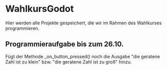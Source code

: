 # WahlkursGodot
Hier werden alle Projekte gespeichert, die wir im Rahmen des Wahlkurses programmieren.
## Programmieraufgabe bis zum 26.10.
Fügt der Methode _on_button_pressed() noch die Ausgabe "die geratene Zahl ist zu klein" bzw. "die geratene Zahl ist zu groß" hinzu. 